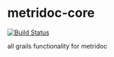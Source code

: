 metridoc-core
=============
[![Build Status](https://drone.io/github.com/metridoc/metridoc-core/status.png)](https://drone.io/github.com/metridoc/metridoc-core/latest)

all grails functionality for metridoc
